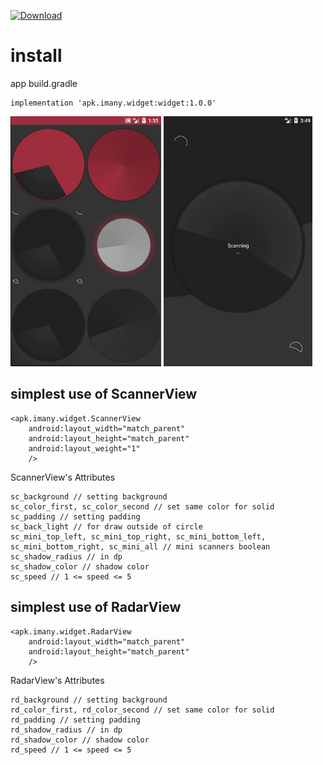 [ ![Download](https://api.bintray.com/packages/imany/widget_maven/widget/images/download.svg) ](https://bintray.com/imany/widget_maven/widget/_latestVersion)

# install
app build.gradle
```
implementation 'apk.imany.widget:widget:1.0.0'
```

<img src="https://github.com/Imany-apk/widget/blob/master/scanner.gif" height="400px" /> <img src="https://github.com/Imany-apk/widget/blob/master/scanner2.gif" height="400px" />

## simplest use of ScannerView

```
<apk.imany.widget.ScannerView
    android:layout_width="match_parent"
    android:layout_height="match_parent"
    android:layout_weight="1"
    />
```

ScannerView's Attributes

```
sc_background // setting background
sc_color_first, sc_color_second // set same color for solid
sc_padding // setting padding
sc_back_light // for draw outside of circle
sc_mini_top_left, sc_mini_top_right, sc_mini_bottom_left, sc_mini_bottom_right, sc_mini_all // mini scanners boolean
sc_shadow_radius // in dp
sc_shadow_color // shadow color
sc_speed // 1 <= speed <= 5
```



## simplest use of RadarView

```
<apk.imany.widget.RadarView
    android:layout_width="match_parent"
    android:layout_height="match_parent"
    />
```

RadarView's Attributes

```
rd_background // setting background
rd_color_first, rd_color_second // set same color for solid
rd_padding // setting padding
rd_shadow_radius // in dp
rd_shadow_color // shadow color
rd_speed // 1 <= speed <= 5
```
